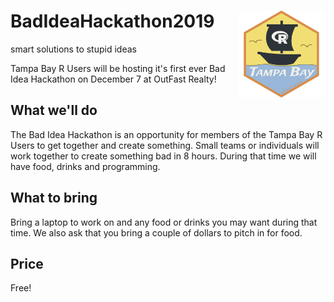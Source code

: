 # BadIdeaHackathon2019  <img src="https://github.com/TampaUseRs/TampaUseRs/raw/master/assets/hex-logo/trug-hex-2880.png" align="right" height="139" />
smart solutions to stupid ideas 

Tampa Bay R Users will be hosting it's first ever Bad Idea Hackathon on December 7 at OutFast Realty!

## What we'll do 

The Bad Idea Hackathon is an opportunity for members of the Tampa Bay R Users to get together and create something. Small teams or individuals will work together to create something bad in 8 hours. During that time we will have food, drinks and programming. 

## What to bring 

Bring a laptop to work on and any food or drinks you may want during that time. We also ask that you bring a couple of dollars to pitch in for food. 

## Price 

Free! 

